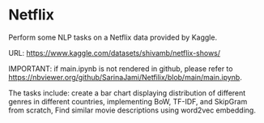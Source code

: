 # Netflix
Perform some NLP tasks on a Netflix data provided by Kaggle. 

URL: https://www.kaggle.com/datasets/shivamb/netflix-shows/

IMPORTANT: if main.ipynb is not rendered in github, please refer to https://nbviewer.org/github/SarinaJami/Netfilix/blob/main/main.ipynb.

The tasks include: create a bar chart displaying distribution of different genres in different countries, implementing BoW, TF-IDF, and SkipGram from scratch, Find similar movie descriptions using word2vec embedding.

